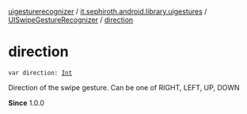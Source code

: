 [uigesturerecognizer](../../index.md) / [it.sephiroth.android.library.uigestures](../index.md) / [UISwipeGestureRecognizer](index.md) / [direction](./direction.md)

# direction

`var direction: `[`Int`](https://kotlinlang.org/api/latest/jvm/stdlib/kotlin/-int/index.html)

Direction of the swipe gesture. Can be one of RIGHT, LEFT, UP, DOWN

**Since**
1.0.0

